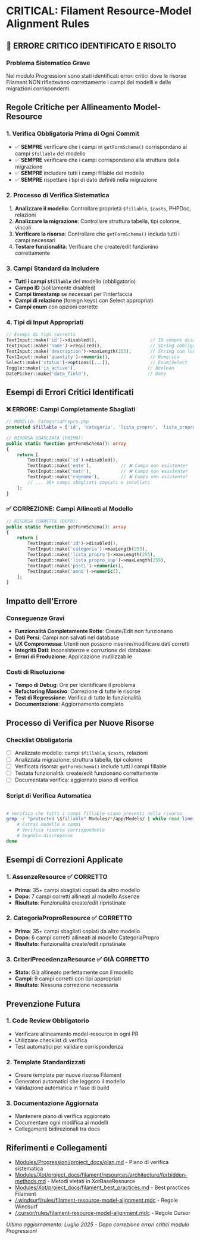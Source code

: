 # CRITICAL: Filament Resource-Model Alignment Rules

## 🚨 ERRORE CRITICO IDENTIFICATO E RISOLTO

### Problema Sistematico Grave
Nel modulo Progressioni sono stati identificati errori critici dove le risorse Filament NON riflettevano correttamente i campi dei modelli e delle migrazioni corrispondenti.

## Regole Critiche per Allineamento Model-Resource

### 1. Verifica Obbligatoria Prima di Ogni Commit
- ✅ **SEMPRE** verificare che i campi in `getFormSchema()` corrispondano ai campi `$fillable` del modello
- ✅ **SEMPRE** verificare che i campi corrispondano alla struttura della migrazione
- ✅ **SEMPRE** includere tutti i campi fillable del modello
- ✅ **SEMPRE** rispettare i tipi di dato definiti nella migrazione

### 2. Processo di Verifica Sistematica
1. **Analizzare il modello**: Controllare proprietà `$fillable`, `$casts`, PHPDoc, relazioni
2. **Analizzare la migrazione**: Controllare struttura tabella, tipi colonne, vincoli
3. **Verificare la risorsa**: Controllare che `getFormSchema()` includa tutti i campi necessari
4. **Testare funzionalità**: Verificare che create/edit funzionino correttamente

### 3. Campi Standard da Includere
- **Tutti i campi `$fillable`** del modello (obbligatorio)
- **Campo ID** (solitamente disabled)
- **Campi timestamp** se necessari per l'interfaccia
- **Campi di relazione** (foreign keys) con Select appropriati
- **Campi enum** con opzioni corrette

### 4. Tipi di Input Appropriati
```php
// Esempi di tipi corretti
TextInput::make('id')->disabled(),                    // ID sempre disabled
TextInput::make('name')->required(),                  // String obbligatorio
TextInput::make('description')->maxLength(255),       // String con lunghezza
TextInput::make('quantity')->numeric(),               // Numerico
Select::make('status')->options([...]),               // Enum/Select
Toggle::make('is_active'),                           // Boolean
DatePicker::make('date_field'),                      // Date
```

## Esempi di Errori Critici Identificati

### ❌ ERRORE: Campi Completamente Sbagliati
```php
// MODELLO: CategoriaPropro.php
protected $fillable = ['id', 'categoria', 'lista_propro', 'lista_propro_sup', 'posti', 'anno'];

// RISORSA SBAGLIATA (PRIMA):
public static function getFormSchema(): array
{
    return [
        TextInput::make('id')->disabled(),
        TextInput::make('ente'),           // ❌ Campo non esistente!
        TextInput::make('matr'),           // ❌ Campo non esistente!
        TextInput::make('cognome'),        // ❌ Campo non esistente!
        // ... 30+ campi sbagliati copiati e incollati
    ];
}
```

### ✅ CORREZIONE: Campi Allineati al Modello
```php
// RISORSA CORRETTA (DOPO):
public static function getFormSchema(): array
{
    return [
        TextInput::make('id')->disabled(),
        TextInput::make('categoria')->maxLength(255),
        TextInput::make('lista_propro')->maxLength(255),
        TextInput::make('lista_propro_sup')->maxLength(255),
        TextInput::make('posti')->numeric(),
        TextInput::make('anno')->numeric(),
    ];
}
```

## Impatto dell'Errore

### Conseguenze Gravi
- **Funzionalità Completamente Rotte**: Create/Edit non funzionano
- **Dati Persi**: Campi non salvati nel database
- **UX Compromessa**: Utenti non possono inserire/modificare dati corretti
- **Integrità Dati**: Inconsistenze e corruzione del database
- **Errori di Produzione**: Applicazione inutilizzabile

### Costi di Risoluzione
- **Tempo di Debug**: Ore per identificare il problema
- **Refactoring Massivo**: Correzione di tutte le risorse
- **Test di Regressione**: Verifica di tutte le funzionalità
- **Documentazione**: Aggiornamento completo

## Processo di Verifica per Nuove Risorse

### Checklist Obbligatoria
- [ ] Analizzato modello: campi `$fillable`, `$casts`, relazioni
- [ ] Analizzata migrazione: struttura tabella, tipi colonne
- [ ] Verificata risorsa: `getFormSchema()` include tutti i campi fillable
- [ ] Testata funzionalità: create/edit funzionano correttamente
- [ ] Documentata verifica: aggiornato piano di verifica

### Script di Verifica Automatica
```bash

# Verifica che tutti i campi fillable siano presenti nella risorsa
grep -r "protected \$fillable" Modules/*/app/Models/ | while read line; do
    # Estrai modello e campi
    # Verifica risorsa corrispondente
    # Segnala discrepanze
done
```

## Esempi di Correzioni Applicate

### 1. AssenzeResource ✅ CORRETTO
- **Prima**: 35+ campi sbagliati copiati da altro modello
- **Dopo**: 7 campi corretti allineati al modello Assenze
- **Risultato**: Funzionalità create/edit ripristinate

### 2. CategoriaProproResource ✅ CORRETTO
- **Prima**: 35+ campi sbagliati copiati da altro modello
- **Dopo**: 6 campi corretti allineati al modello CategoriaPropro
- **Risultato**: Funzionalità create/edit ripristinate

### 3. CriteriPrecedenzaResource ✅ GIÀ CORRETTO
- **Stato**: Già allineato perfettamente con il modello
- **Campi**: 9 campi corretti con tipi appropriati
- **Risultato**: Nessuna correzione necessaria

## Prevenzione Futura

### 1. Code Review Obbligatorio
- Verificare allineamento model-resource in ogni PR
- Utilizzare checklist di verifica
- Test automatici per validare corrispondenza

### 2. Template Standardizzati
- Creare template per nuove risorse Filament
- Generatori automatici che leggono il modello
- Validazione automatica in fase di build

### 3. Documentazione Aggiornata
- Mantenere piano di verifica aggiornato
- Documentare ogni modifica ai modelli
- Collegamenti bidirezionali tra docs

## Riferimenti e Collegamenti

- [Modules/Progressioni/project_docs/plan.md](../../Progressioni/project_docs/plan.md) - Piano di verifica sistematica
- [Modules/Xot/project_docs/filament/resources/architecture/forbidden-methods.md](resources/architecture/forbidden-methods.md) - Metodi vietati in XotBaseResource
- [Modules/Xot/project_docs/filament_best_practices.md](../filament_best_practices.md) - Best practices Filament
- [/.windsurf/rules/filament-resource-model-alignment.mdc](../../../../.windsurf/rules/filament-resource-model-alignment.mdc) - Regole Windsurf
- [/.cursor/rules/filament-resource-model-alignment.mdc](../../../../.cursor/rules/filament-resource-model-alignment.mdc) - Regole Cursor

*Ultimo aggiornamento: Luglio 2025 - Dopo correzione errori critici modulo Progressioni*
